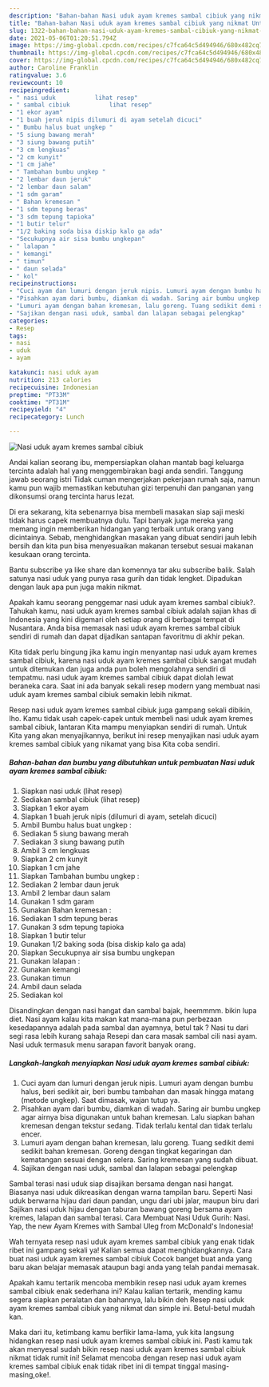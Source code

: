 ```yaml
---
description: "Bahan-bahan Nasi uduk ayam kremes sambal cibiuk yang nikmat Untuk Jualan"
title: "Bahan-bahan Nasi uduk ayam kremes sambal cibiuk yang nikmat Untuk Jualan"
slug: 1322-bahan-bahan-nasi-uduk-ayam-kremes-sambal-cibiuk-yang-nikmat-untuk-jualan
date: 2021-05-06T01:20:51.794Z
image: https://img-global.cpcdn.com/recipes/c7fca64c5d494946/680x482cq70/nasi-uduk-ayam-kremes-sambal-cibiuk-foto-resep-utama.jpg
thumbnail: https://img-global.cpcdn.com/recipes/c7fca64c5d494946/680x482cq70/nasi-uduk-ayam-kremes-sambal-cibiuk-foto-resep-utama.jpg
cover: https://img-global.cpcdn.com/recipes/c7fca64c5d494946/680x482cq70/nasi-uduk-ayam-kremes-sambal-cibiuk-foto-resep-utama.jpg
author: Caroline Franklin
ratingvalue: 3.6
reviewcount: 10
recipeingredient:
- " nasi uduk           lihat resep"
- " sambal cibiuk           lihat resep"
- "1 ekor ayam"
- "1 buah jeruk nipis dilumuri di ayam setelah dicuci"
- " Bumbu halus buat ungkep "
- "5 siung bawang merah"
- "3 siung bawang putih"
- "3 cm lengkuas"
- "2 cm kunyit"
- "1 cm jahe"
- " Tambahan bumbu ungkep "
- "2 lembar daun jeruk"
- "2 lembar daun salam"
- "1 sdm garam"
- " Bahan kremesan "
- "1 sdm tepung beras"
- "3 sdm tepung tapioka"
- "1 butir telur"
- "1/2 baking soda bisa diskip kalo ga ada"
- "Secukupnya air sisa bumbu ungkepan"
- " lalapan "
- " kemangi"
- " timun"
- " daun selada"
- " kol"
recipeinstructions:
- "Cuci ayam dan lumuri dengan jeruk nipis. Lumuri ayam dengan bumbu halus, beri sedikit air, beri bumbu tambahan dan masak hingga matang (metode ungkep). Saat dimasak, wajan tutup ya."
- "Pisahkan ayam dari bumbu, diamkan di wadah. Saring air bumbu ungkep agar airnya bisa digunakan untuk bahan kremesan. Lalu siapkan bahan kremesan dengan tekstur sedang. Tidak terlalu kental dan tidak terlalu encer."
- "Lumuri ayam dengan bahan kremesan, lalu goreng. Tuang sedikit demi sedikit bahan kremesan. Goreng dengan tingkat kegaringan dan kematangan sesuai dengan selera. Saring kremesan yang sudah dibuat."
- "Sajikan dengan nasi uduk, sambal dan lalapan sebagai pelengkap"
categories:
- Resep
tags:
- nasi
- uduk
- ayam

katakunci: nasi uduk ayam 
nutrition: 213 calories
recipecuisine: Indonesian
preptime: "PT33M"
cooktime: "PT31M"
recipeyield: "4"
recipecategory: Lunch

---
```



![Nasi uduk ayam kremes sambal cibiuk](https://img-global.cpcdn.com/recipes/c7fca64c5d494946/680x482cq70/nasi-uduk-ayam-kremes-sambal-cibiuk-foto-resep-utama.jpg)

Andai kalian seorang ibu, mempersiapkan olahan mantab bagi keluarga tercinta adalah hal yang menggembirakan bagi anda sendiri. Tanggung jawab seorang istri Tidak cuman mengerjakan pekerjaan rumah saja, namun kamu pun wajib memastikan kebutuhan gizi terpenuhi dan panganan yang dikonsumsi orang tercinta harus lezat.

Di era  sekarang, kita sebenarnya bisa membeli masakan siap saji meski tidak harus capek membuatnya dulu. Tapi banyak juga mereka yang memang ingin memberikan hidangan yang terbaik untuk orang yang dicintainya. Sebab, menghidangkan masakan yang dibuat sendiri jauh lebih bersih dan kita pun bisa menyesuaikan makanan tersebut sesuai makanan kesukaan orang tercinta. 

Bantu subscribe ya like share dan komennya tar aku subscribe balik. Salah satunya nasi uduk yang punya rasa gurih dan tidak lengket. Dipadukan dengan lauk apa pun juga makin nikmat.

Apakah kamu seorang penggemar nasi uduk ayam kremes sambal cibiuk?. Tahukah kamu, nasi uduk ayam kremes sambal cibiuk adalah sajian khas di Indonesia yang kini digemari oleh setiap orang di berbagai tempat di Nusantara. Anda bisa memasak nasi uduk ayam kremes sambal cibiuk sendiri di rumah dan dapat dijadikan santapan favoritmu di akhir pekan.

Kita tidak perlu bingung jika kamu ingin menyantap nasi uduk ayam kremes sambal cibiuk, karena nasi uduk ayam kremes sambal cibiuk sangat mudah untuk ditemukan dan juga anda pun boleh mengolahnya sendiri di tempatmu. nasi uduk ayam kremes sambal cibiuk dapat diolah lewat beraneka cara. Saat ini ada banyak sekali resep modern yang membuat nasi uduk ayam kremes sambal cibiuk semakin lebih nikmat.

Resep nasi uduk ayam kremes sambal cibiuk juga gampang sekali dibikin, lho. Kamu tidak usah capek-capek untuk membeli nasi uduk ayam kremes sambal cibiuk, lantaran Kita mampu menyiapkan sendiri di rumah. Untuk Kita yang akan menyajikannya, berikut ini resep menyajikan nasi uduk ayam kremes sambal cibiuk yang nikamat yang bisa Kita coba sendiri.

<!--inarticleads1-->

##### Bahan-bahan dan bumbu yang dibutuhkan untuk pembuatan Nasi uduk ayam kremes sambal cibiuk:

1. Siapkan  nasi uduk           (lihat resep)
1. Sediakan  sambal cibiuk           (lihat resep)
1. Siapkan 1 ekor ayam
1. Siapkan 1 buah jeruk nipis (dilumuri di ayam, setelah dicuci)
1. Ambil  Bumbu halus buat ungkep :
1. Sediakan 5 siung bawang merah
1. Sediakan 3 siung bawang putih
1. Ambil 3 cm lengkuas
1. Siapkan 2 cm kunyit
1. Siapkan 1 cm jahe
1. Siapkan  Tambahan bumbu ungkep :
1. Sediakan 2 lembar daun jeruk
1. Ambil 2 lembar daun salam
1. Gunakan 1 sdm garam
1. Gunakan  Bahan kremesan :
1. Sediakan 1 sdm tepung beras
1. Gunakan 3 sdm tepung tapioka
1. Siapkan 1 butir telur
1. Gunakan 1/2 baking soda (bisa diskip kalo ga ada)
1. Siapkan Secukupnya air sisa bumbu ungkepan
1. Gunakan  lalapan :
1. Gunakan  kemangi
1. Gunakan  timun
1. Ambil  daun selada
1. Sediakan  kol


Disandingkan dengan nasi hangat dan sambal bajak, heemmmm. bikin lupa diet. Nasi ayam kalau kita makan kat mana-mana pun perbezaan kesedapannya adalah pada sambal dan ayamnya, betul tak ? Nasi tu dari segi rasa lebih kurang sahaja Resepi dan cara masak sambal cili nasi ayam. Nasi uduk termasuk menu sarapan favorit banyak orang. 

<!--inarticleads2-->

##### Langkah-langkah menyiapkan Nasi uduk ayam kremes sambal cibiuk:

1. Cuci ayam dan lumuri dengan jeruk nipis. Lumuri ayam dengan bumbu halus, beri sedikit air, beri bumbu tambahan dan masak hingga matang (metode ungkep). Saat dimasak, wajan tutup ya.
1. Pisahkan ayam dari bumbu, diamkan di wadah. Saring air bumbu ungkep agar airnya bisa digunakan untuk bahan kremesan. Lalu siapkan bahan kremesan dengan tekstur sedang. Tidak terlalu kental dan tidak terlalu encer.
1. Lumuri ayam dengan bahan kremesan, lalu goreng. Tuang sedikit demi sedikit bahan kremesan. Goreng dengan tingkat kegaringan dan kematangan sesuai dengan selera. Saring kremesan yang sudah dibuat.
1. Sajikan dengan nasi uduk, sambal dan lalapan sebagai pelengkap


Sambal terasi nasi uduk siap disajikan bersama dengan nasi hangat. Biasanya nasi uduk dikreasikan dengan warna tampilan baru. Seperti Nasi uduk berwarna hijau dari daun pandan, ungu dari ubi jalar, maupun biru dari Sajikan nasi uduk hijau dengan taburan bawang goreng bersama ayam kremes, lalapan dan sambal terasi. Cara Membuat Nasi Uduk Gurih: Nasi. Yap, the new Ayam Kremes with Sambal Uleg from McDonald&#39;s Indonesia! 

Wah ternyata resep nasi uduk ayam kremes sambal cibiuk yang enak tidak ribet ini gampang sekali ya! Kalian semua dapat menghidangkannya. Cara buat nasi uduk ayam kremes sambal cibiuk Cocok banget buat anda yang baru akan belajar memasak ataupun bagi anda yang telah pandai memasak.

Apakah kamu tertarik mencoba membikin resep nasi uduk ayam kremes sambal cibiuk enak sederhana ini? Kalau kalian tertarik, mending kamu segera siapkan peralatan dan bahannya, lalu bikin deh Resep nasi uduk ayam kremes sambal cibiuk yang nikmat dan simple ini. Betul-betul mudah kan. 

Maka dari itu, ketimbang kamu berfikir lama-lama, yuk kita langsung hidangkan resep nasi uduk ayam kremes sambal cibiuk ini. Pasti kamu tak akan menyesal sudah bikin resep nasi uduk ayam kremes sambal cibiuk nikmat tidak rumit ini! Selamat mencoba dengan resep nasi uduk ayam kremes sambal cibiuk enak tidak ribet ini di tempat tinggal masing-masing,oke!.

